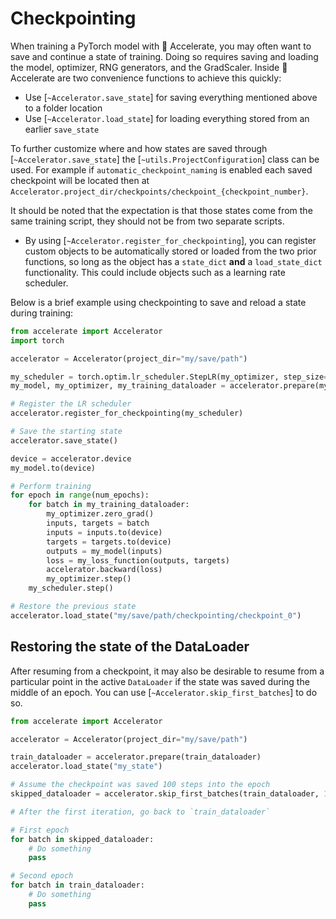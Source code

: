 <!--Copyright 2022 The HuggingFace Team. All rights reserved.

Licensed under the Apache License, Version 2.0 (the "License"); you may not use this file except in compliance with
the License. You may obtain a copy of the License at

http://www.apache.org/licenses/LICENSE-2.0

Unless required by applicable law or agreed to in writing, software distributed under the License is distributed on
an "AS IS" BASIS, WITHOUT WARRANTIES OR CONDITIONS OF ANY KIND, either express or implied. See the License for the
specific language governing permissions and limitations under the License.

⚠️ Note that this file is in Markdown but contain specific syntax for our doc-builder (similar to MDX) that may not be
rendered properly in your Markdown viewer.
-->

# Checkpointing

When training a PyTorch model with 🤗 Accelerate, you may often want to save and continue a state of training. Doing so requires
saving and loading the model, optimizer, RNG generators, and the GradScaler. Inside 🤗 Accelerate are two convenience functions to achieve this quickly:
- Use [`~Accelerator.save_state`] for saving everything mentioned above to a folder location
- Use [`~Accelerator.load_state`] for loading everything stored from an earlier `save_state`

To further customize where and how states are saved through [`~Accelerator.save_state`] the [`~utils.ProjectConfiguration`] class can be used. For example 
if `automatic_checkpoint_naming` is enabled each saved checkpoint will be located then at `Accelerator.project_dir/checkpoints/checkpoint_{checkpoint_number}`.

It should be noted that the expectation is that those states come from the same training script, they should not be from two separate scripts.

- By using [`~Accelerator.register_for_checkpointing`], you can register custom objects to be automatically stored or loaded from the two prior functions,
so long as the object has a `state_dict` **and** a `load_state_dict` functionality. This could include objects such as a learning rate scheduler. 


Below is a brief example using checkpointing to save and reload a state during training:

```python
from accelerate import Accelerator
import torch

accelerator = Accelerator(project_dir="my/save/path")

my_scheduler = torch.optim.lr_scheduler.StepLR(my_optimizer, step_size=1, gamma=0.99)
my_model, my_optimizer, my_training_dataloader = accelerator.prepare(my_model, my_optimizer, my_training_dataloader)

# Register the LR scheduler
accelerator.register_for_checkpointing(my_scheduler)

# Save the starting state
accelerator.save_state()

device = accelerator.device
my_model.to(device)

# Perform training
for epoch in range(num_epochs):
    for batch in my_training_dataloader:
        my_optimizer.zero_grad()
        inputs, targets = batch
        inputs = inputs.to(device)
        targets = targets.to(device)
        outputs = my_model(inputs)
        loss = my_loss_function(outputs, targets)
        accelerator.backward(loss)
        my_optimizer.step()
    my_scheduler.step()

# Restore the previous state
accelerator.load_state("my/save/path/checkpointing/checkpoint_0")
```

## Restoring the state of the DataLoader 

After resuming from a checkpoint, it may also be desirable to resume from a particular point in the active `DataLoader` if 
the state was saved during the middle of an epoch. You can use [`~Accelerator.skip_first_batches`] to do so. 

```python
from accelerate import Accelerator

accelerator = Accelerator(project_dir="my/save/path")

train_dataloader = accelerator.prepare(train_dataloader)
accelerator.load_state("my_state")

# Assume the checkpoint was saved 100 steps into the epoch
skipped_dataloader = accelerator.skip_first_batches(train_dataloader, 100)

# After the first iteration, go back to `train_dataloader`

# First epoch
for batch in skipped_dataloader:
    # Do something
    pass

# Second epoch
for batch in train_dataloader:
    # Do something
    pass
```

